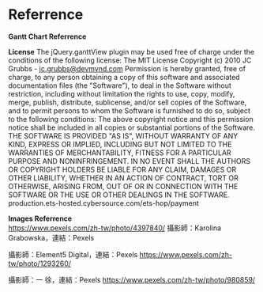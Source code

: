 # Referrence


**Gantt Chart Referrence**	

**License**
The jQuery.ganttView plugin may be used free of charge under the conditions of the following license:
The MIT License
Copyright (c) 2010 JC Grubbs - jc.grubbs@devmynd.com
Permission is hereby granted, free of charge, to any person obtaining a copy of this software and associated documentation files (the "Software"), to deal in the Software without restriction, including without limitation the rights to use, copy, modify, merge, publish, distribute, sublicense, and/or sell copies of the Software, and to permit persons to whom the Software is furnished to do so, subject to the following conditions:
The above copyright notice and this permission notice shall be included in all copies or substantial portions of the Software.
THE SOFTWARE IS PROVIDED "AS IS", WITHOUT WARRANTY OF ANY KIND, EXPRESS OR IMPLIED, INCLUDING BUT NOT LIMITED TO THE WARRANTIES OF MERCHANTABILITY, FITNESS FOR A PARTICULAR PURPOSE AND NONINFRINGEMENT. IN NO EVENT SHALL THE AUTHORS OR COPYRIGHT HOLDERS BE LIABLE FOR ANY CLAIM, DAMAGES OR OTHER LIABILITY, WHETHER IN AN ACTION OF CONTRACT, TORT OR OTHERWISE, ARISING FROM, OUT OF OR IN CONNECTION WITH THE SOFTWARE OR THE USE OR OTHER DEALINGS IN THE SOFTWARE.
production.ets-hosted.cybersource.com/ets-hop/payment

**Images Referrence**	
https://www.pexels.com/zh-tw/photo/4397840/
攝影師：Karolina Grabowska，連結：Pexels

攝影師：Element5 Digital，連結：Pexels
https://www.pexels.com/zh-tw/photo/1293260/


攝影師：一 徐，連結：Pexels
https://www.pexels.com/zh-tw/photo/980859/
